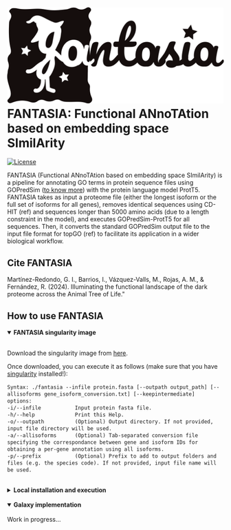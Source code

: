 # ![](Figures/FANTASIA_logo.png) FANTASIA: Functional ANnoTAtion based on embedding space SImilArity

[![License](https://img.shields.io/badge/license-GPLv3-blue.svg)](http://www.gnu.org/licenses/gpl.html)

FANTASIA (Functional ANnoTAtion based on embedding space SImilArity) is a pipeline for annotating GO terms in protein sequence files using GOPredSim ([to know more](https://github.com/Rostlab/goPredSim)) with the protein language model ProtT5. FANTASIA takes as input a proteome file (either the longest isoform or the full set of isoforms for all genes), removes identical sequences using CD-HIT (ref) and sequences longer than 5000 amino acids (due to a length constraint in the model), and executes GOPredSim-ProtT5 for all sequences. Then, it converts the standard GOPredSim output file to the input file format for topGO (ref) to facilitate its application in a wider biological workflow.

## Cite FANTASIA
Martínez-Redondo, G. I., Barrios, I., Vázquez-Valls, M., Rojas, A. M., & Fernández, R. (2024). Illuminating the functional landscape of the dark proteome across the Animal Tree of Life."

## How to use FANTASIA
<details open>
<summary><b>FANTASIA singularity image</b></summary>
</br>

  Download the singularity image from [here]().

  Once downloaded, you can execute it as follows (make sure that you have [singularity](https://docs.sylabs.io/guides/3.0/user-guide/installation.html) installed!):
  </br>
  
  ```
  Syntax: ./fantasia --infile protein.fasta [--outpath output_path] [--allisoforms gene_isoform_conversion.txt] [--keepintermediate]
  options:
  -i/--infile           Input protein fasta file.
  -h/--help             Print this Help.
  -o/--outpath          (Optional) Output directory. If not provided, input file directory will be used.
  -a/--allisoforms      (Optional) Tab-separated conversion file specifying the correspondance between gene and isoform IDs for obtaining a per-gene annotation using all isoforms.
  -p/--prefix           (Optional) Prefix to add to output folders and files (e.g. the species code). If not provided, input file name will be used.
  ```
  
</details>

</br>

<details>
<summary><b>Local installation and execution</b></summary>
</br>

  1.- Download the files and scripts from [here](http://gofile.me/5wDJy/GW4ew7RbW).
  
  2.- Open ```installation_guide_FANTASIA.sh``` (you can download it from this Github repository) and follow the instructions.
  
  3.- Execute FANTASIA (you can check the files and options required for each script by adding ```-h```).

<img src="Figures/FANTASIA_pipeline.png" />
</details>

</br>

<details open>
<summary><b>Galaxy implementation</b></summary>
</br>
Work in progress...
</details>
